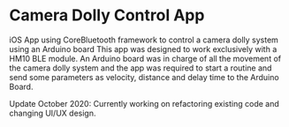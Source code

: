 # Camera Dolly Control App
iOS App using CoreBluetooth framework to control a camera dolly system using an Arduino board
This app was designed to work exclusively with a HM10 BLE module. An Arduino board was in charge of all the movement of the camera dolly system and the app was required to start a routine and send some parameters as velocity, distance and delay time to the Arduino Board. 


Update October 2020: Currently working on refactoring existing code and changing UI/UX design.
